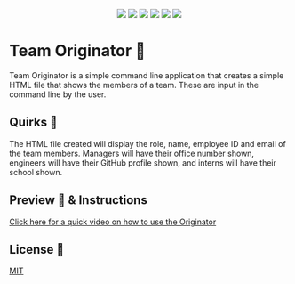 <p align="center">
    <img src="https://img.shields.io/badge/Javascript-yellow" />
    <img src="https://img.shields.io/badge/Inquirer-blue"  />
    <img src="https://img.shields.io/badge/Command%20Line-orange" />
    <img src="https://img.shields.io/badge/Node%20JS-purple" />
    <img src="https://img.shields.io/badge/Bootstrap-brightgreen" />
    <img src="https://img.shields.io/badge/Jest-ff69b4" />
</p>

# Team Originator 🤖

Team Originator is a simple command line application that creates a simple HTML file that shows the members of a team. These are input in the command line by the user.

## Quirks 🎯

The HTML file created will display the role, name, employee ID and email of the team members. Managers will have their office number shown, engineers will have their GitHub profile shown, and interns will have their school shown.

## Preview 👀 & Instructions
[Click here for a quick video on how to use the Originator](https://youtu.be/-MrwzRy9LN0)


## License 📓
[MIT](https://choosealicense.com/licenses/mit/)